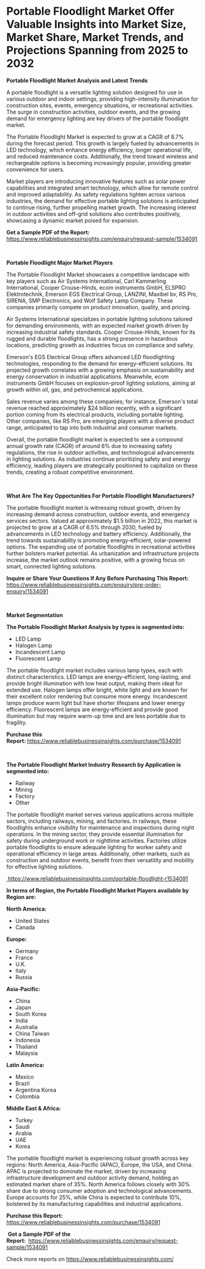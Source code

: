 <p><h1>Portable Floodlight Market Offer Valuable Insights into Market Size, Market Share, Market Trends, and Projections Spanning from 2025 to 2032</h1></p><p><strong>Portable Floodlight Market Analysis and Latest Trends</strong></p>
<p><p>A portable floodlight is a versatile lighting solution designed for use in various outdoor and indoor settings, providing high-intensity illumination for construction sites, events, emergency situations, or recreational activities. The surge in construction activities, outdoor events, and the growing demand for emergency lighting are key drivers of the portable floodlight market.</p><p>The Portable Floodlight Market is expected to grow at a CAGR of 8.7% during the forecast period. This growth is largely fueled by advancements in LED technology, which enhance energy efficiency, longer operational life, and reduced maintenance costs. Additionally, the trend toward wireless and rechargeable options is becoming increasingly popular, providing greater convenience for users.</p><p>Market players are introducing innovative features such as solar power capabilities and integrated smart technology, which allow for remote control and improved adaptability. As safety regulations tighten across various industries, the demand for effective portable lighting solutions is anticipated to continue rising, further propelling market growth. The increasing interest in outdoor activities and off-grid solutions also contributes positively, showcasing a dynamic market poised for expansion.</p></p>
<p><strong>Get a Sample PDF of the Report:&nbsp;</strong> <a href="https://www.reliablebusinessinsights.com/enquiry/request-sample/1534091?utm_campaign=3288&utm_medium=2&utm_source=Github&utm_content=ia&utm_term=08042025&utm_id=portable-floodlight">https://www.reliablebusinessinsights.com/enquiry/request-sample/1534091</a></p>
<p>&nbsp;</p>
<p><strong>Portable Floodlight Major Market Players</strong></p>
<p><p>The Portable Floodlight Market showcases a competitive landscape with key players such as Air Systems International, Carl Kammerling International, Cooper Crouse-Hinds, ecom instruments GmbH, ELSPRO Elektrotechnik, Emerson EGS Electrical Group, LANZINI, Maxibel bv, RS Pro, SIRENA, SMP Electronics, and Wolf Safety Lamp Company. These companies primarily compete on product innovation, quality, and pricing.</p><p>Air Systems International specializes in portable lighting solutions tailored for demanding environments, with an expected market growth driven by increasing industrial safety standards. Cooper Crouse-Hinds, known for its rugged and durable floodlights, has a strong presence in hazardous locations, predicting growth as industries focus on compliance and safety.</p><p>Emerson's EGS Electrical Group offers advanced LED floodlighting technologies, responding to the demand for energy-efficient solutions. Its projected growth correlates with a growing emphasis on sustainability and energy conservation in industrial applications. Meanwhile, ecom instruments GmbH focuses on explosion-proof lighting solutions, aiming at growth within oil, gas, and petrochemical applications.</p><p>Sales revenue varies among these companies; for instance, Emerson's total revenue reached approximately $24 billion recently, with a significant portion coming from its electrical products, including portable lighting. Other companies, like RS Pro, are emerging players with a diverse product range, anticipated to tap into both industrial and consumer markets.</p><p>Overall, the portable floodlight market is expected to see a compound annual growth rate (CAGR) of around 6% due to increasing safety regulations, the rise in outdoor activities, and technological advancements in lighting solutions. As industries continue prioritizing safety and energy efficiency, leading players are strategically positioned to capitalize on these trends, creating a robust competitive environment.</p></p>
<p>&nbsp;</p>
<p><strong>What Are The Key Opportunities For Portable Floodlight Manufacturers?</strong></p>
<p><p>The portable floodlight market is witnessing robust growth, driven by increasing demand across construction, outdoor events, and emergency services sectors. Valued at approximately $1.5 billion in 2022, this market is projected to grow at a CAGR of 6.5% through 2030, fueled by advancements in LED technology and battery efficiency. Additionally, the trend towards sustainability is promoting energy-efficient, solar-powered options. The expanding use of portable floodlights in recreational activities further bolsters market potential. As urbanization and infrastructure projects increase, the market outlook remains positive, with a growing focus on smart, connected lighting solutions.</p></p>
<p><strong>Inquire or Share Your Questions If Any Before Purchasing This Report:</strong> <a href="https://www.reliablebusinessinsights.com/enquiry/pre-order-enquiry/1534091?utm_campaign=3288&utm_medium=2&utm_source=Github&utm_content=ia&utm_term=08042025&utm_id=portable-floodlight">https://www.reliablebusinessinsights.com/enquiry/pre-order-enquiry/1534091</a></p>
<p>&nbsp;</p>
<p><strong>Market Segmentation</strong></p>
<p><strong>The Portable Floodlight Market Analysis by types is segmented into:</strong></p>
<p><ul><li>LED Lamp</li><li>Halogen Lamp</li><li>Incandescent Lamp</li><li>Fluorescent Lamp</li></ul></p>
<p><p>The portable floodlight market includes various lamp types, each with distinct characteristics. LED lamps are energy-efficient, long-lasting, and provide bright illumination with low heat output, making them ideal for extended use. Halogen lamps offer bright, white light and are known for their excellent color rendering but consume more energy. Incandescent lamps produce warm light but have shorter lifespans and lower energy efficiency. Fluorescent lamps are energy-efficient and provide good illumination but may require warm-up time and are less portable due to fragility.</p></p>
<p><strong>Purchase this Report:&nbsp;</strong><a href="https://www.reliablebusinessinsights.com/purchase/1534091?utm_campaign=3288&utm_medium=2&utm_source=Github&utm_content=ia&utm_term=08042025&utm_id=portable-floodlight">https://www.reliablebusinessinsights.com/purchase/1534091</a></p>
<p>&nbsp;</p>
<p><strong>The Portable Floodlight Market Industry Research by Application is segmented into:</strong></p>
<p><ul><li>Railway</li><li>Mining</li><li>Factory</li><li>Other</li></ul></p>
<p><p>The portable floodlight market serves various applications across multiple sectors, including railways, mining, and factories. In railways, these floodlights enhance visibility for maintenance and inspections during night operations. In the mining sector, they provide essential illumination for safety during underground work or nighttime activities. Factories utilize portable floodlights to ensure adequate lighting for worker safety and operational efficiency in large areas. Additionally, other markets, such as construction and outdoor events, benefit from their versatility and mobility for effective lighting solutions.</p></p>
<p><a href="https://www.reliablebusinessinsights.com/portable-floodlight-r1534091?utm_campaign=3288&utm_medium=2&utm_source=Github&utm_content=ia&utm_term=08042025&utm_id=portable-floodlight">&nbsp;https://www.reliablebusinessinsights.com/portable-floodlight-r1534091</a></p>
<p><strong>In terms of Region, the Portable Floodlight Market Players available by Region are:</strong></p>
<p>
    <p> <strong> North America: </strong>
        <ul>
            <li>United States</li>
            <li>Canada</li>
        </ul>
        </p> 
    <p> <strong> Europe: </strong>
        <ul>
            <li>Germany</li>
            <li>France</li>
            <li>U.K.</li>
            <li>Italy</li>
            <li>Russia</li>
        </ul>
        </p> 
    <p> <strong> Asia-Pacific: </strong>
        <ul>
            <li>China</li>
            <li>Japan</li>
            <li>South Korea</li>
            <li>India</li>
            <li>Australia</li>
            <li>China Taiwan</li>
            <li>Indonesia</li>
            <li>Thailand</li>
            <li>Malaysia</li>
        </ul>
        </p> 
    <p> <strong> Latin America: </strong>
        <ul>
            <li>Mexico</li>
            <li>Brazil</li>
            <li>Argentina Korea</li>
            <li>Colombia</li>
        </ul>
        </p> 
    <p> <strong> Middle East & Africa: </strong>
        <ul>
            <li>Turkey</li>
            <li>Saudi</li>
            <li>Arabia</li>
            <li>UAE</li>
            <li>Korea</li>
        </ul>
    </p>
    </p>
<p><p>The portable floodlight market is experiencing robust growth across key regions: North America, Asia-Pacific (APAC), Europe, the USA, and China. APAC is projected to dominate the market, driven by increasing infrastructure development and outdoor activity demand, holding an estimated market share of 35%. North America follows closely with 30% share due to strong consumer adoption and technological advancements. Europe accounts for 25%, while China is expected to contribute 10%, bolstered by its manufacturing capabilities and industrial applications.</p></p>
<p><strong>Purchase this Report: </strong><a href="https://www.reliablebusinessinsights.com/purchase/1534091?utm_campaign=3288&utm_medium=2&utm_source=Github&utm_content=ia&utm_term=08042025&utm_id=portable-floodlight">https://www.reliablebusinessinsights.com/purchase/1534091</a></p>
<p>&nbsp;<strong>Get a Sample PDF of the Report:&nbsp;&nbsp;</strong><a href="https://www.reliablebusinessinsights.com/enquiry/request-sample/1534091?utm_campaign=3288&utm_medium=2&utm_source=Github&utm_content=ia&utm_term=08042025&utm_id=portable-floodlight">https://www.reliablebusinessinsights.com/enquiry/request-sample/1534091</a></p>
<p><strong></strong></p>
<p>Check more reports on <a href="https://www.reliablebusinessinsights.com/?utm_campaign=3288&utm_medium=2&utm_source=Github&utm_content=ia&utm_term=08042025&utm_id=portable-floodlight">https://www.reliablebusinessinsights.com/</a></p>